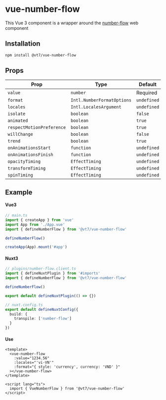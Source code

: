# vue-number-flow

This Vue 3 component is a wrapper around the [number-flow](https://github.com/barvian/number-flow) web component

## Installation

```sh
npm install @vt7/vue-number-flow
```

## Props

| Prop                     | Type                        | Default    |
|--------------------------|-----------------------------|------------|
| `value`                  | `number`                    | Required   |
| `format`                 | `Intl.NumberFormatOptions`  | `undefined`|
| `locales`                | `Intl.LocalesArgument`      | `undefined`|
| `isolate`                | `boolean`                   | `false`    |
| `animated`               | `boolean`                   | `true`     |
| `respectMotionPreference`| `boolean`                   | `true`     |
| `willChange`             | `boolean`                   | `false`    |
| `trend`                  | `boolean`                   | `true`     |
| `onAnimationsStart`      | `function`                  | `undefined`|
| `onAnimationsFinish`     | `function`                  | `undefined`|
| `opacityTiming`          | `EffectTiming`              | `undefined`|
| `transformTiming`        | `EffectTiming`              | `undefined`|
| `spinTiming`             | `EffectTiming`              | `undefined`|

## Example

#### Vue3
```ts 
// main.ts
import { createApp } from 'vue'
import App from './App.vue'
import { defineNumberFlow } from '@vt7/vue-number-flow'

defineNumberFlow()

createApp(App).mount('#app')

```

#### Nuxt3
```ts 
// plugins/number-flow.client.ts
import { defineNuxtPlugin } from '#imports'
import { defineNumberFlow } from '@vt7/vue-number-flow'

defineNumberFlow()

export default defineNuxtPlugin(() => {})
```

```ts
// nuxt.config.ts
export default defineNuxtConfig({
  build: {
    transpile: ['number-flow']
  }
})
```

#### Use
```vue
<template>
  <vue-number-flow
    :value="1234.56"
    :locales="'vi-VN'"
    :format="{ style: 'currency', currency: 'VND' }"
  ></vue-number-flow>
</template>

<script lang="ts">
  import { VueNumberFlow } from '@vt7/vue-number-flow'
</script>
```
